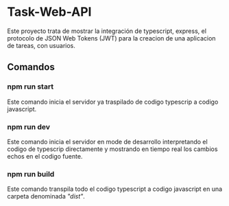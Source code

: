 # Task-Web-API
Este proyecto trata de mostrar la integración de typescript, express, el protocolo de JSON Web Tokens (JWT) para la creacion de una aplicacion de tareas, con usuarios.

## Comandos

### npm run start
Este comando inicia el servidor ya traspilado de codigo typescrip a codigo javascript.

### npm run dev
Este comando inicia el servidor en mode de desarrollo interpretando el codigo de typescrip directamente y mostrando en tiempo real los cambios echos en el codigo fuente.

### npm run build
Este comando transpila todo el codigo typescript a codigo javascript en una carpeta denominada _"dist"_.


